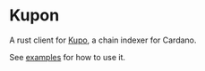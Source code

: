 # Kupon

A rust client for [Kupo](https://github.com/CardanoSolutions/kupo), a chain indexer for Cardano.

See [examples](./examples/) for how to use it.